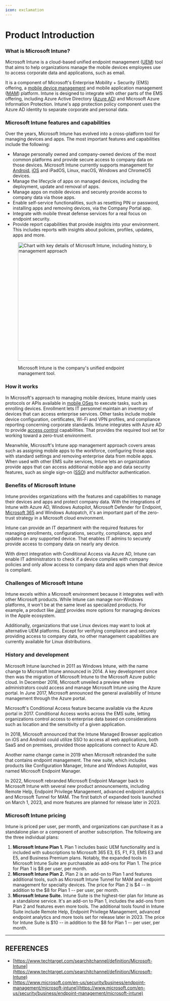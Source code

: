 ```yaml
---
icon: exclamation
---
```


# Product Introduction

### What is Microsoft Intune?

Microsoft Intune is a cloud-based unified endpoint management ([UEM](https://www.techtarget.com/searchenterprisedesktop/definition/unified-endpoint-management-UEM)) tool that aims to help organizations manage the mobile devices employees use to access corporate data and applications, such as email.

It is a component of Microsoft's Enterprise Mobility + Security (EMS) offering, a [mobile device management](https://www.techtarget.com/searchmobilecomputing/definition/mobile-device-management) and mobile application management ([MAM](https://www.techtarget.com/searchmobilecomputing/definition/mobile-application-management-MAM)) platform. Intune is designed to integrate with other parts of the EMS offering, including Azure Active Directory ([Azure AD](https://www.techtarget.com/searchwindowsserver/definition/Microsoft-Windows-Azure-Active-Directory-Windows-Azure-AD)) and Microsoft Azure Information Protection. Intune's app protection policy component uses the Azure AD identity to separate corporate and personal data.

### Microsoft Intune features and capabilities

Over the years, Microsoft Intune has evolved into a cross-platform tool for managing devices and apps. The most important features and capabilities include the following:

* Manage personally owned and company-owned devices of the most common platforms and provide secure access to company data on those devices. Microsoft Intune currently supports management for [Android](https://www.techtarget.com/searchmobilecomputing/definition/Android-OS), [iOS](https://www.techtarget.com/searchmobilecomputing/definition/iOS) and iPadOS, Linux, macOS, Windows and ChromeOS devices.
* Manage the lifecycle of apps on managed devices, including the deployment, update and removal of apps.
* Manage apps on mobile devices and securely provide access to company data via those apps.
* Enable self-service functionalities, such as resetting PIN or password, installing apps and removing devices, via the Company Portal app.
* Integrate with mobile threat defense services for a real focus on endpoint security.
* Provide report capabilities that provide insights into your environment. This includes reports with insights about policies, profiles, updates, apps and more.

<figure><img src="https://www.techtarget.com/rms/onlineimages/itchannel-intune_mobile.png" alt="Chart with key details of Microsoft Intune, including history, business uses and management approach" height="374" width="560"><figcaption><p>Microsoft Intune is the company's unified endpoint management tool.</p></figcaption></figure>

### How it works

In Microsoft's approach to managing mobile devices, Intune mainly uses protocols or APIs available in [mobile OSes](https://www.techtarget.com/searchmobilecomputing/definition/mobile-operating-system) to execute tasks, such as enrolling devices. Enrollment lets IT personnel maintain an inventory of devices that can access enterprise services. Other tasks include mobile device configuration, certificates, Wi-Fi and VPN profiles, and compliance reporting concerning corporate standards. Intune integrates with Azure AD to provide [access control](https://www.techtarget.com/searchsecurity/definition/access-control) capabilities. That provides the required tool set for working toward a zero-trust environment.

Meanwhile, Microsoft's Intune app management approach covers areas such as assigning mobile apps to the workforce, configuring those apps with standard settings and removing enterprise data from mobile apps. When used with other EMS suite services, Intune lets an organization provide apps that can access additional mobile app and data security features, such as single sign-on ([SSO](https://www.techtarget.com/searchsecurity/definition/single-sign-on)) and multifactor authentication.

### Benefits of Microsoft Intune

Intune provides organizations with the features and capabilities to manage their devices and apps and protect company data. With the integrations of Intune with Azure AD, Windows Autopilot, Microsoft Defender for Endpoint, [Microsoft 365](https://www.techtarget.com/searchenterprisedesktop/definition/Microsoft-Office-365-suite) and Windows Autopatch, it's an important part of the zero-trust strategy in a Microsoft cloud environment.

Intune can provide an IT department with the required features for managing enrollments, configurations, security, compliance, apps and updates on any supported device. That enables IT admins to securely provide access to company data on nearly any device.

With direct integration with Conditional Access via Azure AD, Intune can enable IT administrators to check if a device complies with company policies and only allow access to company data and apps when that device is compliant.

### Challenges of Microsoft Intune

Intune excels within a Microsoft environment because it integrates well with other Microsoft products. While Intune can manage non-Windows platforms, it won't be at the same level as specialized products. For example, a product like [Jamf](https://www.techtarget.com/searchenterprisedesktop/tip/Explore-Jamfs-products-and-features-for-Apple-management) provides more options for managing devices in the Apple ecosystem.

Additionally, organizations that use Linux devices may want to look at alternative UEM platforms. Except for verifying compliance and securely providing access to company data, no other management capabilities are currently available for Linux distributions.

### History and development

Microsoft Intune launched in 2011 as Windows Intune, with the name change to Microsoft Intune announced in 2014. A key development since then was the migration of Microsoft Intune to the Microsoft Azure public cloud. In December 2016, Microsoft unveiled a preview where administrators could access and manage Microsoft Intune using the Azure portal. In June 2017, Microsoft announced the general availability of Intune management through the Azure portal.

Microsoft's Conditional Access feature became available via the Azure portal in 2017. Conditional Access works across the EMS suite, letting organizations control access to enterprise data based on considerations such as location and the sensitivity of a given application.

In 2018, Microsoft announced that the Intune Managed Browser application on iOS and Android could utilize SSO to access all web applications, both SaaS and on premises, provided those applications connect to Azure AD.

Another name change came in 2019 when Microsoft rebranded the suite that contains endpoint management. The new suite, which includes products like Configuration Manager, Intune and Windows Autopilot, was named Microsoft Endpoint Manager.

In 2022, Microsoft rebranded Microsoft Endpoint Manager back to Microsoft Intune with several new product announcements, including Remote Help, Endpoint Privilege Management, advanced endpoint analytics and Microsoft Tunnel for MAM. The first batch of expanded tools launched on March 1, 2023, and more features are planned for release later in 2023.

### Microsoft Intune pricing

Intune is priced per user, per month, and organizations can purchase it as a standalone plan or a component of another subscription. The following are the three individual plans:

1. **Microsoft Intune Plan 1.** Plan 1 includes basic UEM functionality and is included with subscriptions to Microsoft 365 E3, E5, F1, F3, EMS E3 and E5, and Business Premium plans. Notably, the expanded tools in Microsoft Intune Suite are purchasable as add-ons for Plan 1. The price for Plan 1 is $8 per user, per month.
2. **Microsoft Intune Plan 2.** Plan 2 is an add-on to Plan 1 and features additional tools, such as Microsoft Intune Tunnel for MAM and endpoint management for specialty devices. The price for Plan 2 is $4 -- in addition to the $8 for Plan 1 -- per user, per month.
3. **Microsoft Intune Suite.** Intune Suite is the highest-tier plan for Intune as a standalone service. It's an add-on to Plan 1, includes the add-ons from Plan 2 and features even more tools. The additional tools found in Intune Suite include Remote Help, Endpoint Privilege Management, advanced endpoint analytics and more tools set for release later in 2023. The price for Intune Suite is $10 -- in addition to the $8 for Plan 1 -- per user, per month.



***

## REFERENCES

* [https://www.techtarget.com/searchitchannel/definition/Microsoft-Intune](https://www.techtarget.com/searchitchannel/definition/Microsoft-Intune)
* [https://www.microsoft.com/en-us/security/business/endpoint-management/microsoft-intune](https://www.microsoft.com/en-us/security/business/endpoint-management/microsoft-intune)

